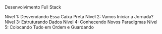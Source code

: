 Desenvolvimento Full Stack

Nível 1: Desvendando Essa Caixa Preta
Nível 2: Vamos Iniciar a Jornada?
Nível 3: Estruturando Dados
Nível 4: Conhecendo Novos Paradigmas
Nível 5: Colocando Tudo em Ordem e Guardando
